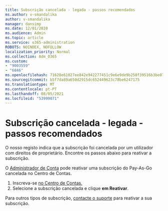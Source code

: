 ```yaml
---
title: Subscrição cancelada - legada - passos recomendados
ms.author: v-smandalika
author: v-smandalika
manager: dansimp
ms.date: 12/01/2020
ms.audience: Admin
ms.topic: article
ms.service: o365-administration
ROBOTS: NOINDEX, NOFOLLOW
localization_priority: Normal
ms.collection: Adm_O365
ms.custom:
- "9003559"
- "6846"
ms.openlocfilehash: 71628e61027ee842e942277451c9e6e9de9b250f39516b3be076a2ee61fb68c3
ms.sourcegitcommit: b5f7da89a650d2915dc652449623c78be6247175
ms.translationtype: MT
ms.contentlocale: pt-PT
ms.lasthandoff: 08/05/2021
ms.locfileid: "53999071"
---
```

# <a name="subscription-cancelled---legacy---recommended-steps"></a>Subscrição cancelada - legada - passos recomendados

O nosso registo indica que a subscrição foi cancelada por um utilizador com direitos de proprietário. Encontre os passos abaixo para reativar a subscrição.

O [Administrador de Conta](https://docs.microsoft.com/azure/cost-management-billing/manage/billing-subscription-transfer?WT.mc_id=Portal-Microsoft_Azure_Support#whoisaa) pode reativar uma subscrição do Pay-As-Go cancelada no Centro de Contas.

1. Inscreva-se [no Centro de Contas.](https://account.azure.com/Subscriptions)
2. Selecione a subscrição cancelada e clique **em Reativar**.

Para outros tipos de subscrição, [contacte o suporte](https://ms.portal.azure.com/#blade/Microsoft_Azure_Support/HelpAndSupportBlade/overview) para reativar a sua subscrição.
